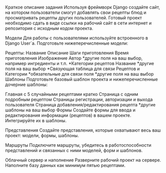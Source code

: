 Краткое описание задания
Используя фреймворк Django создайте сайт, на котором пользователи смогут добавлять свои рецепты блюд и просматривать рецепты других пользователей. Готовый проект необходимо сдать в виде ссылки на рабочий сайт в сети интернет и репозитория с исходным кодом проекта.

Модели
Для работы с пользователями используйте встроенного в Django User`a. Подготовьте нижеперечисленные модели:

Рецепты:
Название
Описание
Шаги приготовления
Время приготовления
Изображение
Автор
*другие поля на ваш выбор, например ингредиенты и т.п.
*Категории рецептов
Название
*другие поля на ваш выбор
*Связующая таблица для связи Рецептов и Категории
*обязательные для связи поля
*другие поля на ваш выбор
Шаблоны
Подготовьте базовый шаблон проекта и нижеперечисленные дочерние шаблоны:

Главная с 5 случайными рецептами кратко
Страница с одним подробным рецептом
Страницы регистрации, авторизации и выхода пользователя
Страница добавления/редактирования рецепта
*другие шаблоны на ваш выбор
Формы
Создайте формы для ввода и редактирования информации (рецептов) в вашем проекте. Интегрируйте их в шаблоны.

Представления
Создайте представления, которые охватывают весь ваш проект: модели, формы, шаблоны.

Маршруты
Подключите маршруты, убедитесь в работоспособности представлений и связанных с ними моделей, форм и шаблонов.

Облачный сервер и наполнение
Разверните рабочий проект на сервере. Наполните базу данных как минимум пятью рецептами.
